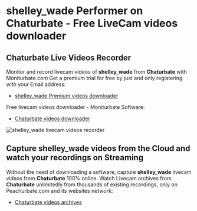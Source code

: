 # shelley_wade Performer on Chaturbate - Free LiveCam videos downloader

## Chaturbate Live Videos Recorder

Monitor and record livecam videos of **shelley_wade** from **Chaturbate** with Moniturbate.com
Get a premium trial for free by just and only registering with your Email address:
* [shelley_wade Premium videos downloader](https://moniturbate.com/request-demo-licence-key.html)

Free livecam videos downloader - Moniturbate Software:
* [Chaturbate videos downloader](https://moniturbate.com/moniturbate-download-software.html)

![shelley_wade livecam videos recorder](https://peachurnet.com/templates/moniturbate-software.png)


## Capture shelley_wade videos from the Cloud and watch your recordings on Streaming

Without the need of downloading a software, capture **shelley_wade** livecam videos from **Chaturbate** 100% online.
Watch Livecam archives from **Chaturbate** unlimitedly from thousands of existing recordings, only on Peachurbate.com and its websites network:
* [Chaturbate videos archives](https://peachurnet.com/)